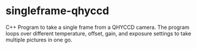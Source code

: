 # singleframe-qhyccd

C++ Program to take a single frame from a QHYCCD camera. The program loops over different temperature, offset, gain, and exposure settings to take multiple pictures in one go.